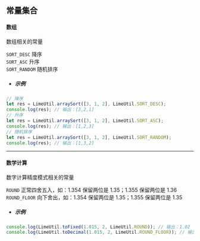 ## 常量集合

#### 数组

数组相关的常量

`SORT_DESC` 降序  
`SORT_ASC` 升序  
`SORT_RANDOM` 随机排序

- ##### 示例

```javascript
// 降序
let res = LimeUtil.arraySort([3, 1, 2], LimeUtil.SORT_DESC);
console.log(res); // 输出：[3,2,1]
// 升序
let res = LimeUtil.arraySort([3, 1, 2], LimeUtil.SORT_ASC);
console.log(res); // 输出：[1,2,3]
// 随机排序
let res = LimeUtil.arraySort([3, 1, 2], LimeUtil.SORT_RANDOM);
console.log(res); // 输出：[1,3,2]
```

---

#### 数学计算

数字计算精度模式相关的常量

`ROUND` 正常四舍五入，如：1.354 保留两位是 1.35；1.355 保留两位是 1.36  
`ROUND_FLOOR` 向下舍出，如：1.354 保留两位是 1.35；1.355 保留两位是 1.35

- ##### 示例

```javascript
console.log(LimeUtil.toFixed(1.015, 2, LimeUtil.ROUND)); // 输出：1.02
console.log(LimeUtil.toDecimal(1.015, 2, LimeUtil.ROUND_FLOOR)); // 输出：1.01
```
